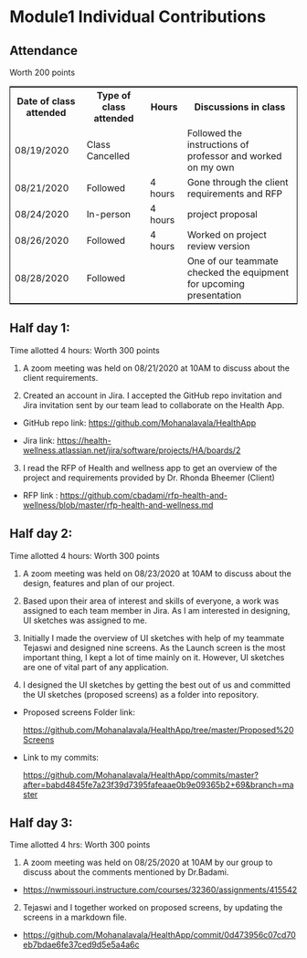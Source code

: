 # Module1 Individual Contributions
## Attendance
Worth 200 points
<table style="width:100%;border: 1px solid black;">
<tr>
<th>Date of class attended</th>	
<th>Type of class attended</th>
<th>Hours</th>
<th>Discussions in class</th>
</tr>
<tr>
<td>08/19/2020</td>
<td>Class Cancelled</td>
<td></td>
<td>Followed the instructions of professor and worked on my own</td>
</tr>
<tr>
<td>08/21/2020</td>
<td>Followed</td>
<td> 4 hours</td>  
<td>Gone through the client requirements and RFP</td> 
</tr>
<tr>
<td>08/24/2020</td>
<td>In-person</td>
<td> 4 hours</td>
<td>project proposal</td>
</tr>
<tr>
<td>08/26/2020</td>
<td>Followed</td>
<td> 4 hours</td>
<td>Worked on project review version</td>
</tr>
<tr>
<td>08/28/2020</td>
<td>Followed</td>
<td> </td>
<td>One of our teammate checked the equipment for upcoming presentation</td>
</tr>
</table>

## Half day 1:

Time allotted 4 hours: Worth 300 points

1) A zoom meeting was held on 08/21/2020 at 10AM to discuss about the client requirements.

2)	Created an account in Jira. I accepted the GitHub repo invitation and Jira invitation sent by our team lead to collaborate on the Health App.

- GitHub repo link: https://github.com/Mohanalavala/HealthApp

- Jira link: https://health-wellness.atlassian.net/jira/software/projects/HA/boards/2

3) I read the RFP of Health and wellness app to get an overview of the project and requirements provided by Dr. Rhonda Bheemer (Client)

- RFP link : https://github.com/cbadami/rfp-health-and-wellness/blob/master/rfp-health-and-wellness.md

## Half day 2:

Time allotted 4 hours: Worth 300 points

1) A zoom meeting was held on 08/23/2020 at 10AM to discuss about the design, features and plan of our project. 

2) Based upon their area of interest and skills of everyone, a work was assigned to each team member in Jira. As I am interested in designing, UI sketches was assigned to me.

3) Initially I made the overview of UI sketches with help of my teammate Tejaswi and designed nine screens. As the Launch screen is the most important thing, I kept a lot of time mainly on it. However, UI sketches are one of vital part of any application.

4) I designed the UI sketches by getting the best out of us and committed the UI sketches (proposed screens) as a folder into repository.

- Proposed screens Folder link: 

  https://github.com/Mohanalavala/HealthApp/tree/master/Proposed%20Screens

- Link to my commits:

  https://github.com/Mohanalavala/HealthApp/commits/master?after=babd4845fe7a23f39d7395fafeaae0b9e09365b2+69&branch=master
  
 ## Half day 3:
 
Time allotted 4 hrs: Worth 300 points

1) A zoom meeting was held on 08/25/2020 at 10AM by our group to discuss about the comments mentioned by Dr.Badami.

- https://nwmissouri.instructure.com/courses/32360/assignments/415542

 2) Tejaswi and I together worked on proposed screens, by updating the screens in a markdown file.  

 - https://github.com/Mohanalavala/HealthApp/commit/0d473956c07cd70eb7bdae6fe37ced9d5e5a4a6c

 









